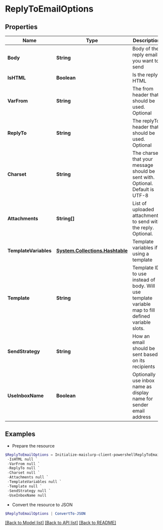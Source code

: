 # ReplyToEmailOptions
## Properties

Name | Type | Description | Notes
------------ | ------------- | ------------- | -------------
**Body** | **String** | Body of the reply email you want to send | 
**IsHTML** | **Boolean** | Is the reply HTML | 
**VarFrom** | **String** | The from header that should be used. Optional | [optional] 
**ReplyTo** | **String** | The replyTo header that should be used. Optional | [optional] 
**Charset** | **String** | The charset that your message should be sent with. Optional. Default is UTF-8 | [optional] 
**Attachments** | **String[]** | List of uploaded attachments to send with the reply. Optional. | [optional] 
**TemplateVariables** | [**System.Collections.Hashtable**](SystemCollectionsHashtable) | Template variables if using a template | [optional] 
**Template** | **String** | Template ID to use instead of body. Will use template variable map to fill defined variable slots. | [optional] 
**SendStrategy** | **String** | How an email should be sent based on its recipients | [optional] 
**UseInboxName** | **Boolean** | Optionally use inbox name as display name for sender email address | [optional] 

## Examples

- Prepare the resource
```powershell
$ReplyToEmailOptions = Initialize-maislurp-client-powershellReplyToEmailOptions  -Body null `
 -IsHTML null `
 -VarFrom null `
 -ReplyTo null `
 -Charset null `
 -Attachments null `
 -TemplateVariables null `
 -Template null `
 -SendStrategy null `
 -UseInboxName null
```

- Convert the resource to JSON
```powershell
$ReplyToEmailOptions | ConvertTo-JSON
```

[[Back to Model list]](../README#documentation-for-models) [[Back to API list]](../README#documentation-for-api-endpoints) [[Back to README]](../README)


